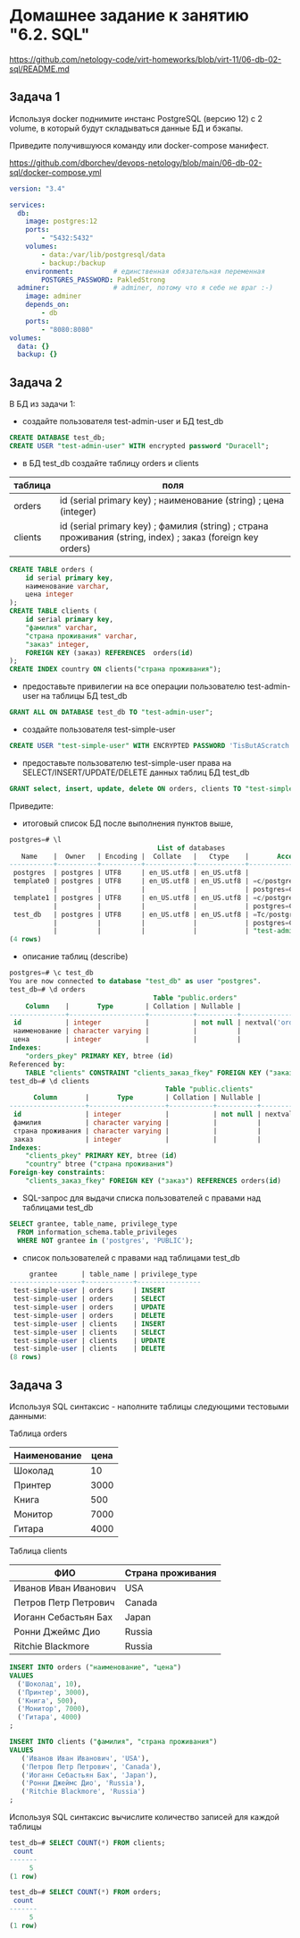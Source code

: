 # Домашнее задание к занятию "6.2. SQL"

https://github.com/netology-code/virt-homeworks/blob/virt-11/06-db-02-sql/README.md

## Задача 1

Используя docker поднимите инстанс PostgreSQL (версию 12) c 2 volume, 
в который будут складываться данные БД и бэкапы.

Приведите получившуюся команду или docker-compose манифест.

https://github.com/dborchev/devops-netology/blob/main/06-db-02-sql/docker-compose.yml

```yaml
version: "3.4"

services:
  db:
    image: postgres:12
    ports:
        - "5432:5432"
    volumes:
        - data:/var/lib/postgresql/data
        - backup:/backup
    environment:          # единственная обязательная переменная
        POSTGRES_PASSWORD: PakledStrong
  adminer:                # adminer, потому что я себе не враг :-)
    image: adminer
    depends_on:
        - db
    ports:
        - "8080:8080"
volumes:
  data: {}
  backup: {}
```

## Задача 2

В БД из задачи 1: 
- создайте пользователя test-admin-user и БД test_db
```sql
CREATE DATABASE test_db;
CREATE USER "test-admin-user" WITH encrypted password "Duracell";
```
- в БД test_db создайте таблицу orders и clients

| таблица  | поля    |
|----------|---|
| orders | id (serial primary key) ; наименование (string) ; цена (integer) |
|clients | id (serial primary key) ; фамилия (string) ; страна проживания (string, index) ; заказ (foreign key orders)|

```sql
CREATE TABLE orders (
    id serial primary key, 
    наименование varchar, 
    цена integer
);
CREATE TABLE clients (
    id serial primary key,
    "фамилия" varchar,
    "страна проживания" varchar,
    "заказ" integer,
    FOREIGN KEY (заказ) REFERENCES  orders(id)
);
CREATE INDEX country ON clients("страна проживания");
```

- предоставьте привилегии на все операции пользователю test-admin-user на таблицы БД test_db

```sql
GRANT ALL ON DATABASE test_db TO "test-admin-user";
```

- создайте пользователя test-simple-user
```sql
CREATE USER "test-simple-user" WITH ENCRYPTED PASSWORD 'TisButAScratch';
```
- предоставьте пользователю test-simple-user права на SELECT/INSERT/UPDATE/DELETE данных таблиц БД test_db

```sql
GRANT select, insert, update, delete ON orders, clients TO "test-simple-user";
```

Приведите:
- итоговый список БД после выполнения пунктов выше,

```sql
postgres=# \l
                                     List of databases
   Name    |  Owner   | Encoding |  Collate   |   Ctype    |       Access privileges
-----------+----------+----------+------------+------------+--------------------------------
 postgres  | postgres | UTF8     | en_US.utf8 | en_US.utf8 |
 template0 | postgres | UTF8     | en_US.utf8 | en_US.utf8 | =c/postgres                   +
           |          |          |            |            | postgres=CTc/postgres
 template1 | postgres | UTF8     | en_US.utf8 | en_US.utf8 | =c/postgres                   +
           |          |          |            |            | postgres=CTc/postgres
 test_db   | postgres | UTF8     | en_US.utf8 | en_US.utf8 | =Tc/postgres                  +
           |          |          |            |            | postgres=CTc/postgres         +
           |          |          |            |            | "test-admin-user"=CTc/postgres
(4 rows)
```

- описание таблиц (describe)

```sql
postgres=# \c test_db
You are now connected to database "test_db" as user "postgres".
test_db=# \d orders
                                    Table "public.orders"
    Column    |       Type        | Collation | Nullable |              Default
--------------+-------------------+-----------+----------+------------------------------------
 id           | integer           |           | not null | nextval('orders_id_seq'::regclass)
 наименование | character varying |           |          |
 цена         | integer           |           |          |
Indexes:
    "orders_pkey" PRIMARY KEY, btree (id)
Referenced by:
    TABLE "clients" CONSTRAINT "clients_заказ_fkey" FOREIGN KEY ("заказ") REFERENCES orders(id)
test_db=# \d clients
                                       Table "public.clients"
      Column       |       Type        | Collation | Nullable |               Default
-------------------+-------------------+-----------+----------+-------------------------------------
 id                | integer           |           | not null | nextval('clients_id_seq'::regclass)
 фамилия           | character varying |           |          |
 страна проживания | character varying |           |          |
 заказ             | integer           |           |          |
Indexes:
    "clients_pkey" PRIMARY KEY, btree (id)
    "country" btree ("страна проживания")
Foreign-key constraints:
    "clients_заказ_fkey" FOREIGN KEY ("заказ") REFERENCES orders(id)
```

- SQL-запрос для выдачи списка пользователей с правами над таблицами test_db

```sql
SELECT grantee, table_name, privilege_type
  FROM information_schema.table_privileges
  WHERE NOT grantee in ('postgres', 'PUBLIC');
```

- список пользователей с правами над таблицами test_db

```sql
     grantee      | table_name | privilege_type
------------------+------------+----------------
 test-simple-user | orders     | INSERT
 test-simple-user | orders     | SELECT
 test-simple-user | orders     | UPDATE
 test-simple-user | orders     | DELETE
 test-simple-user | clients    | INSERT
 test-simple-user | clients    | SELECT
 test-simple-user | clients    | UPDATE
 test-simple-user | clients    | DELETE
(8 rows)
```

## Задача 3

Используя SQL синтаксис - наполните таблицы следующими тестовыми данными:

Таблица orders

|Наименование|цена|
|------------|----|
|Шоколад| 10 |
|Принтер| 3000 |
|Книга| 500 |
|Монитор| 7000|
|Гитара| 4000|

Таблица clients

|ФИО|Страна проживания|
|------------|----|
|Иванов Иван Иванович| USA |
|Петров Петр Петрович| Canada |
|Иоганн Себастьян Бах| Japan |
|Ронни Джеймс Дио| Russia|
|Ritchie Blackmore| Russia|

```sql
INSERT INTO orders ("наименование", "цена")
VALUES
  ('Шоколад', 10),
  ('Принтер', 3000),
  ('Книга', 500),
  ('Монитор', 7000),
  ('Гитара', 4000)
;

INSERT INTO clients ("фамилия", "страна проживания")
VALUES
   ('Иванов Иван Иванович', 'USA'),
   ('Петров Петр Петрович', 'Canada'),
   ('Иоганн Себастьян Бах', 'Japan'),
   ('Ронни Джеймс Дио', 'Russia'),
   ('Ritchie Blackmore', 'Russia')
;

```

Используя SQL синтаксис вычислите количество записей для каждой таблицы 

```sql
test_db=# SELECT COUNT(*) FROM clients;
 count 
-------
     5
(1 row)

test_db=# SELECT COUNT(*) FROM orders;
 count 
-------
     5
(1 row)
```
